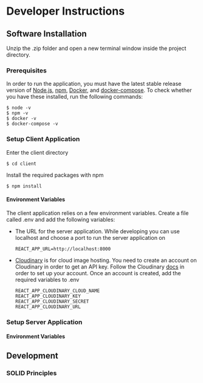 # Developer Instructions
## Software Installation
Unzip the .zip folder and open a new terminal window inside the project directory.
### Prerequisites
In order to run the application, you must have the latest stable release version of [Node.js](https://nodejs.org/en/), [npm](https://www.npmjs.com/), [Docker](https://www.docker.com/), and [docker-compose](https://docs.docker.com/compose/). To check whether you have these  installed, run the following commands:
```
$ node -v
$ npm -v
$ docker -v
$ docker-compose -v
```

### Setup Client Application
Enter the client directory
```
$ cd client
```
Install the required packages with npm
```
$ npm install
```
#### Environment Variables
The client application relies on a few environment variables. Create a file called .env and add the following variables:

- The URL for the server application. While developing you can use localhost and choose a port to run the server application on
  ```
  REACT_APP_URL=http://localhost:8000
  ```
- [Cloudinary](https://cloudinary.com/) is for cloud image hosting. You need to create an account on Cloudinary in order to get an API key. Follow the Cloudinary [docs](https://cloudinary.com/documentation) in order to set up your account. Once an account is created, add the required variables to .env
  ```
  REACT_APP_CLOUDINARY_CLOUD_NAME
  REACT_APP_CLOUDINARY_KEY
  REACT_APP_CLOUDINARY_SECRET
  REACT_APP_CLOUDINARY_URL
  ```

### Setup Server Application
#### Environment Variables

## Development
### SOLID Principles

